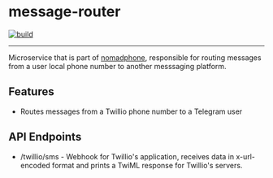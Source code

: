 # message-router

[![build](https://github.com/nomadphone/message-router/actions/workflows/build.yml/badge.svg)](https://github.com/nomadphone/message-router/actions/workflows/build.yml) 

------

Microservice that is part of [nomadphone](github.com/nomadphone), responsible for routing messages from a user local phone number to another messsaging platform.

## Features

- Routes messages from a Twillio phone number to a Telegram user

## API Endpoints

- /twillio/sms - Webhook for Twillio's application, receives data in x-url-encoded format and prints a TwiML response for Twillio's servers.
